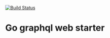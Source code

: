 [![Build Status](https://travis-ci.org/wkozyra95/go-graphql-starter.svg?branch=master)](https://travis-ci.org/wkozyra95/go-graphql-starter)

# Go graphql web starter

